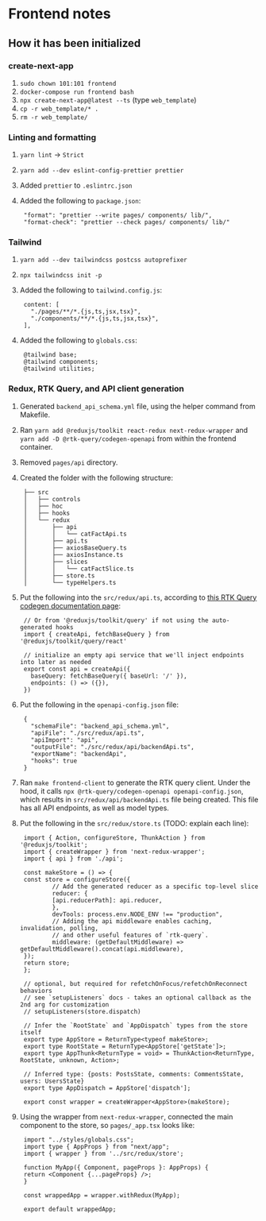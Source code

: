 # Frontend notes

## How it has been initialized

### create-next-app

1. `sudo chown 101:101 frontend`
2. `docker-compose run frontend bash`
3. `npx create-next-app@latest --ts` (type `web_template`)
4. `cp -r web_template/* .`
5. `rm -r web_template/`

### Linting and formatting

1. `yarn lint` -> `Strict`
2. `yarn add --dev eslint-config-prettier prettier`
3. Added `prettier` to `.eslintrc.json`
4. Added the following to `package.json`:

        "format": "prettier --write pages/ components/ lib/",
        "format-check": "prettier --check pages/ components/ lib/"

### Tailwind

1. `yarn add --dev tailwindcss postcss autoprefixer`
2. `npx tailwindcss init -p`
3. Added the following to `tailwind.config.js`:

        content: [
          "./pages/**/*.{js,ts,jsx,tsx}",
          "./components/**/*.{js,ts,jsx,tsx}",
        ],

4. Added the following to `globals.css`:

        @tailwind base;
        @tailwind components;
        @tailwind utilities;

### Redux, RTK Query, and API client generation

1. Generated `backend_api_schema.yml` file, using the helper command from Makefile.
2. Ran `yarn add @reduxjs/toolkit react-redux next-redux-wrapper` and `yarn add -D @rtk-query/codegen-openapi` from within the frontend container.
3. Removed `pages/api` directory.
4. Created the folder with the following structure:

        ├── src
        │   ├── controls
        │   ├── hoc
        │   ├── hooks
        │   └── redux
        │       ├── api
        │       │   └── catFactApi.ts
        │       ├── api.ts
        │       ├── axiosBaseQuery.ts
        │       ├── axiosInstance.ts
        │       ├── slices
        │       │   └── catFactSlice.ts
        │       ├── store.ts
        │       └── typeHelpers.ts

5. Put the following into the `src/redux/api.ts`, according to [this RTK Query codegen documentation page](https://redux-toolkit.js.org/rtk-query/usage/code-generation):


        // Or from '@reduxjs/toolkit/query' if not using the auto-generated hooks
        import { createApi, fetchBaseQuery } from '@reduxjs/toolkit/query/react'

        // initialize an empty api service that we'll inject endpoints into later as needed
        export const api = createApi({
          baseQuery: fetchBaseQuery({ baseUrl: '/' }),
          endpoints: () => ({}),
        })

6. Put the following in the `openapi-config.json` file:

        {
          "schemaFile": "backend_api_schema.yml",
          "apiFile": "./src/redux/api.ts",
          "apiImport": "api",
          "outputFile": "./src/redux/api/backendApi.ts",
          "exportName": "backendApi",
          "hooks": true
        }

7. Ran `make frontend-client` to generate the RTK query client. Under the hood, it calls `npx @rtk-query/codegen-openapi openapi-config.json`, which results in `src/redux/api/backendApi.ts` file being created. This file has all API endpoints, as well as model types.
8. Put the following in the `src/redux/store.ts` (TODO: explain each line):

        import { Action, configureStore, ThunkAction } from '@reduxjs/toolkit';
        import { createWrapper } from 'next-redux-wrapper';
        import { api } from './api';

        const makeStore = () => {
        const store = configureStore({
                // Add the generated reducer as a specific top-level slice
                reducer: {
                [api.reducerPath]: api.reducer,
                },
                devTools: process.env.NODE_ENV !== "production",
                // Adding the api middleware enables caching, invalidation, polling,
                // and other useful features of `rtk-query`.
                middleware: (getDefaultMiddleware) => getDefaultMiddleware().concat(api.middleware),
        });
        return store;
        };

        // optional, but required for refetchOnFocus/refetchOnReconnect behaviors
        // see `setupListeners` docs - takes an optional callback as the 2nd arg for customization
        // setupListeners(store.dispatch)

        // Infer the `RootState` and `AppDispatch` types from the store itself
        export type AppStore = ReturnType<typeof makeStore>;
        export type RootState = ReturnType<AppStore['getState']>;
        export type AppThunk<ReturnType = void> = ThunkAction<ReturnType, RootState, unknown, Action>;

        // Inferred type: {posts: PostsState, comments: CommentsState, users: UsersState}
        export type AppDispatch = AppStore['dispatch'];

        export const wrapper = createWrapper<AppStore>(makeStore);

9. Using the wrapper from `next-redux-wrapper`, connected the main component to the store, so `pages/_app.tsx` looks like:

        import "../styles/globals.css";
        import type { AppProps } from "next/app";
        import { wrapper } from '../src/redux/store';

        function MyApp({ Component, pageProps }: AppProps) {
        return <Component {...pageProps} />;
        }

        const wrappedApp = wrapper.withRedux(MyApp);

        export default wrappedApp;
